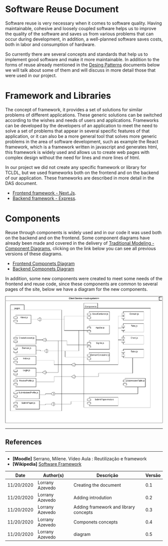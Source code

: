 # Software Reuse Document

Software reuse is very necessary when it comes to software quality. Having maintainable, cohesive and loosely coupled software helps us to improve the quality of the software and saves us from various problems that can occur during development, in addition, a well-planned software saves costs, both in labor and consumption of hardware.

So currently there are several concepts and standards that help us to implement good software and make it more maintainable. In addition to the forms of reuse already mentioned in the [Desing Patterns](../desing_patterns/grasp.md) documents below we will talk about some of them and will discuss in more detail those that were used in our project.

# Framework and Libraries

The concept of framework, it provides a set of solutions for similar problems of different applications. These generic solutions can be switched according to the wishes and needs of users and applications. Frameworks can be developed by the developers of an application to meet the need to solve a set of problems that appear in several specific features of that application, or it can also be a more general tool that solves more generic problems in the area of ​​software development, such as example the React framework, which is a framework written in javascript and generates html, this framework is widely used and allows us to create web pages with complex design without the need for lines and more lines of html.

In our project we did not create any specific framework or library for TCLDL, but we used frameworks both on the frontend and on the backend of our application. These frameworks are described in more detail in the DAS document.

- [Frontend framework - Next.Js](./das.md).
- [Backend framework - Express](./das.md).

# Components

Reuse through components is widely used and in our code it was used both on the backend and on the frontend. Some component diagrams have already been made and covered in the delivery of [Traditional Modeling - Component Diagrams](../traditionalModeling/staticDiagrams/componentDiagram.md), clicking on the link below you can see all previous versions of these diagrams.

- [Frontend Componets Diagram](../traditionalModeling/staticDiagrams/images/component_diagram02.png)
- [Backend Componets Diagram](../traditionalModeling/staticDiagrams/images/back_component_diagram2.png)

In addition, some new components were created to meet some needs of the frontend and reuse code, since these components are common to several pages of the site, below we have a diagram for the new components.

![New Components](./images/ComponentDiagramFront.png)

---
## References
---

- **[Moodle]** Serrano, Milene. Vídeo Aula : Reutilização e framework
- **[Wikipedia]** <a href="https://en.wikipedia.org/wiki/Software_framework">Software Framework</a>

| Date | Author(s) | Descrição | Versão |
|------|-------|-----------|--------|
| 11/20/2020 | Lorrany Azevedo | Creating the document | 0.1 |
| 11/20/2020 | Lorrany Azevedo | Adding introdution | 0.2 |
| 11/20/2020 | Lorrany Azevedo | Adding framework and library concepts | 0.3 |
| 11/20/2020 | Lorrany Azevedo | Componets concepts | 0.4 |
| 11/20/2020 | Lorrany Azevedo | diagram | 0.5 |